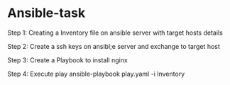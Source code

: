 # Ansible-task
Step 1: Creating a Inventory file on ansible server with target hosts details


Step 2: Create a ssh keys on ansibl;e server and exchange to target host

Step 3: Create a Playbook to install nginx 

Step 4: Execute play 
ansible-playbook play.yaml -i Inventory
